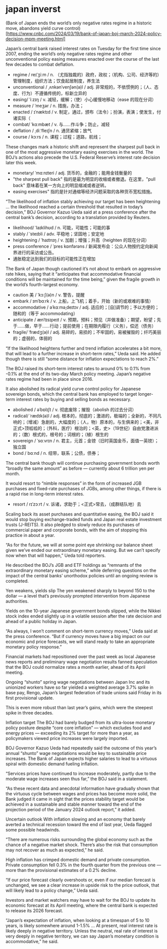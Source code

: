 # japan inverst

(Bank of Japan ends the world’s only negative rates regime in a historic move, abandons yield curve control)[https://www.cnbc.com/2024/03/19/bank-of-japan-boj-march-2024-policy-decision-mpm-meeting.html]

Japan’s central bank raised interest rates on Tuesday for the first time since 2007, ending the world’s only negative rates regime and other unconventional policy easing measures enacted over the course of the last few decades to combat deflation.

- regime / reɪˈʒiːm / n.  （尤指独裁的）政府，政权；（机构、公司、经济等的）管理制度，组织方法；饮食起居制度，养生法
- unconventional / ˌʌnkənˈvenʃən(ə)l / adj.  非常规的，不依惯例的；（人、态度、行为）不遵循传统的，标新立异的
- easing/ ˈiːzɪŋ / v.  减轻，缓解；（使）小心缓慢地移动（ease 的现在分词）
- measure / ˈmeʒər / n.  措施，办法；
- enacted / ɪˈnæktɪd / v.  制定，通过，颁布（法令）；扮演，表演；使发生，付诸实际（
- combat/ ˈkɑːmbæt / v.  与……作斗争；防止，减轻
- deflation / ˌdiːˈfleɪʃn / n.  通货紧缩；放气
- course / kɔːrs / n.  课程；过程；道路，航线；

These changes mark a historic shift and represent the sharpest pull back in one of the most aggressive monetary easing exercises in the world. The BOJ’s actions also precede the U.S. Federal Reserve’s interest rate decision later this week.

- monetary/ ˈmɑːnɪteri / adj.  货币的，金融的；能用金钱衡量的
- "the sharpest pull back" 指的是最为明显的收缩或者撤退。在这里，"pull back" 意味着在某一方向上的明显缩减或者逆转。
- easing exercises" 指的是针对通缩等经济问题采取的各种货币宽松措施。

“The likelihood of inflation stably achieving our target has been heightening ... the likelihood reached a certain threshold that resulted in today’s decision,” BOJ Governor Kazuo Ueda said at a press conference after the central bank’s decision, according to a translation provided by Reuters.

- likelihood/ ˈlaɪklihʊd / n.  可能，可能性；可能的事
- stably / ˈsteɪbli / adv.  平稳地；坚固地；安定地
- heightening / ˈhaɪtnɪŋ / v.  加剧；增强；升高（heighten 的现在分词）
- press conference / ˈpres kɒnfərəns / 新闻发布会：公众人物按约定向新闻界进行的采访或公告。
- 通胀稳定达到我们的目标的可能性正在增加

The Bank of Japan though cautioned it’s not about to embark on aggressive rate hikes, saying that it “anticipates that accommodative financial conditions will be maintained for the time being,” given the fragile growth in the world’s fourth-largest economy.

- caution 美 / ˈkɔːʃ(ə)n / v.  警告，提醒
- embark / ɪmˈbɑːrk / v.  上船，上飞机；着手，开始（新的或艰难的事情）
- accommodative / əˈkɑːməˌdeɪtɪv / adj.  适应的；[自]调节的；予以方便的；随和的（等于 accommodating）
- anticipate / ænˈtɪsɪpeɪt / v.  预期，预料；预见（并做准备）；期望，盼望；先于……做，早于……行动；提前使用；在期限内履行（义务），偿还（债务）
- fragile/ ˈfrædʒ(ə)l / adj.  易碎的，易损的；不牢固的，易被摧毁的；纤巧美丽的；虚弱的，体弱的

“If the likelihood heightens further and trend inflation accelerates a bit more, that will lead to a further increase in short-term rates,” Ueda said. He added though there is still “some distance for inflation expectations to reach 2%.”

The BOJ raised its short-term interest rates to around 0% to 0.1% from -0.1% at the end of its two-day March policy meeting. Japan’s negative rates regime had been in place since 2016.

It also abolished its radical yield curve control policy for Japanese sovereign bonds, which the central bank has employed to target longer-term interest rates by buying and selling bonds as necessary.
- abolished / əˈbɒlɪʃt / v.  彻底废除；摧毁（abolish 的过去分词）
- radical/ ˈrædɪk(ə)l / adj.  根本的，彻底的；激进的，极端的；全新的，不同凡响的；（增减）急剧的，大幅度的；（人，物）原本的，与生俱来的；<美，非正式>顶呱呱的；（外科，医疗）根治的；<英，史>（19世纪）自由党激进派的；（数）根式的，根号的；词根的；（植）根生的 
- sovereign / ˈsɑːvrɪn / n.  君主，元首；金镑（旧时英国金币，面值一英镑）；独立国
- bond / bɑːnd / n.  纽带，联系；公债，债券；

The central bank though will continue purchasing government bonds worth “broadly the same amount” as before — currently about 6 trillion yen per month.

It would resort to “nimble responses” in the form of increased JGB purchases and fixed-rate purchases of JGBs, among other things, if there is a rapid rise in long-term interest rates.

- resort / rɪˈzɔːrt / v.  诉诸，求助于；<正式>常去，（成群结队地）去

Scaling back its asset purchases and quantitative easing, the BOJ said it would stop buying exchange-traded funds and Japan real estate investment trusts (J-REITS). It also pledged to slowly reduce its purchases of commercial paper and corporate bonds, with the aim of stopping this practice in about a year.

“As for the future, we will at some point eye shrinking our balance sheet given we’ve ended our extraordinary monetary easing. But we can’t specify now when that will happen,” Ueda told reporters.

He described the BOJ’s JGB and ETF holdings as “remnants of the extraordinary monetary easing scheme,” while deferring questions on the impact of the central banks’ unorthodox policies until an ongoing review is completed.

Yen weakens, yields slip
The yen weakened sharply to beyond 150 to the dollar — a level that’s previously prompted intervention from Japanese authorities.

Yields on the 10-year Japanese government bonds slipped, while the Nikkei
 stock index ended slightly up in a volatile session after the rate decision and ahead of a public holiday in Japan.

“As always, I won’t comment on short-term currency moves,” Ueda said at the press conference. “But if currency moves have a big impact on our economic and price forecasts, we will stand ready to take an appropriate monetary policy response.”

Financial markets had repositioned over the past week as local Japanese news reports and preliminary wage negotiation results fanned speculation that the BOJ could normalize rates a month earlier, ahead of its April meeting.

Ongoing “shunto” spring wage negotiations between Japan Inc and its unionized workers have so far yielded a weighted average 3.7% spike in base pay, Rengo, Japan’s largest federation of trade unions said Friday in its first provisional update.

This is even more robust than last year’s gains, which were the steepest spike in three decades.

Inflation target
The BOJ had barely budged from its ultra-loose monetary policy posture despite “core core inflation” — which excludes food and energy prices — exceeding its 2% target for more than a year, as policymakers viewed price increases were largely imported.

BOJ Governor Kazuo Ueda had repeatedly said the outcome of this year’s annual “shunto” wage negotiations would be key to sustainable price increases. The Bank of Japan expects higher salaries to lead to a virtuous spiral with domestic demand fueling inflation.

“Services prices have continued to increase moderately, partly due to the moderate wage increases seen thus far,” the BOJ said in a statement.

“As these recent data and anecdotal information have gradually shown that the virtuous cycle between wages and prices has become more solid, the Bank judged it came in sight that the prices stability target would be achieved in a sustainable and stable manner toward the end of the projection period of the January 2024 outlook report,” it added.

Uncertain outlook
With inflation slowing and an economy that barely averted a technical recession toward the end of last year, Ueda flagged some possible headwinds.

“There are numerous risks surrounding the global economy such as the chance of a negative market shock. There’s also the risk that consumption may not recover as much as expected,” he said.

High inflation has crimped domestic demand and private consumption. Private consumption fell 0.3% in the fourth quarter from the previous one — more than the provisional estimates of a 0.2% decline.

“If our price forecast clearly overshoots or, even if our median forecast is unchanged, we see a clear increase in upside risk to the price outlook, that will likely lead to a policy change,” Ueda said.

Investors and market watchers may have to wait for the BOJ to update its economic forecast at its April meeting, where the central bank is expected to release its 2026 forecast.

“Japan’s expectation of inflation, when looking at a timespan of 5 to 10 years, is likely somewhere around 1-1.5% ... At present, real interest rate is likely deeply in negative territory. Unless the neutral, real rate of interest is very deeply in negative territory, we can say Japan’s monetary condition is accommodative,” he said.
